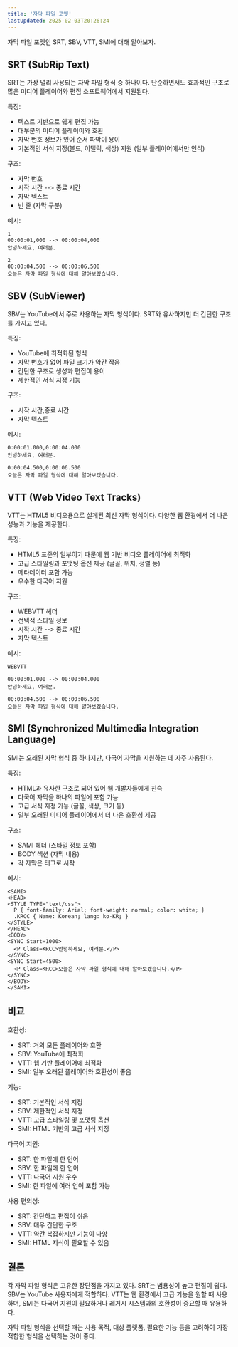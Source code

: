 ```yaml
---
title: '자막 파일 포맷'
lastUpdated: 2025-02-03T20:26:24
---
```

자막 파일 포맷인 SRT, SBV, VTT, SMI에 대해 알아보자.

## SRT (SubRip Text)

SRT는 가장 널리 사용되는 자막 파일 형식 중 하나이다. 단순하면서도 효과적인 구조로 많은 미디어 플레이어와 편집 소프트웨어에서 지원된다.

특징:

- 텍스트 기반으로 쉽게 편집 가능
- 대부분의 미디어 플레이어와 호환
- 자막 번호 정보가 있어 순서 파악이 용이
- 기본적인 서식 지정(볼드, 이탤릭, 색상) 지원 (일부 플레이어에서만 인식)

구조:

- 자막 번호
- 시작 시간 --> 종료 시간
- 자막 텍스트
- 빈 줄 (자막 구분)

예시:
```
1
00:00:01,000 --> 00:00:04,000
안녕하세요, 여러분.

2
00:00:04,500 --> 00:00:06,500
오늘은 자막 파일 형식에 대해 알아보겠습니다.
```

## SBV (SubViewer)

SBV는 YouTube에서 주로 사용하는 자막 형식이다. SRT와 유사하지만 더 간단한 구조를 가지고 있다.

특징:

- YouTube에 최적화된 형식
- 자막 번호가 없어 파일 크기가 약간 작음
- 간단한 구조로 생성과 편집이 용이
- 제한적인 서식 지정 기능

구조:

- 시작 시간,종료 시간
- 자막 텍스트

예시:
```
0:00:01.000,0:00:04.000
안녕하세요, 여러분.

0:00:04.500,0:00:06.500
오늘은 자막 파일 형식에 대해 알아보겠습니다.
```

## VTT (Web Video Text Tracks)

VTT는 HTML5 비디오용으로 설계된 최신 자막 형식이다. 다양한 웹 환경에서 더 나은 성능과 기능을 제공한다.

특징:

- HTML5 표준의 일부이기 때문에 웹 기반 비디오 플레이어에 최적화
- 고급 스타일링과 포맷팅 옵션 제공 (글꼴, 위치, 정렬 등)
- 메타데이터 포함 가능
- 우수한 다국어 지원

구조:

- WEBVTT 헤더
- 선택적 스타일 정보
- 시작 시간 --> 종료 시간
- 자막 텍스트

예시:
```
WEBVTT

00:00:01.000 --> 00:00:04.000
안녕하세요, 여러분.

00:00:04.500 --> 00:00:06.500
오늘은 자막 파일 형식에 대해 알아보겠습니다.
```


## SMI (Synchronized Multimedia Integration Language)

SMI는 오래된 자막 형식 중 하나지만, 다국어 자막을 지원하는 데 자주 사용된다.

특징:

- HTML과 유사한 구조로 되어 있어 웹 개발자들에게 친숙
- 다국어 자막을 하나의 파일에 포함 가능
- 고급 서식 지정 가능 (글꼴, 색상, 크기 등)
- 일부 오래된 미디어 플레이어에서 더 나은 호환성 제공

구조:

- SAMI 헤더 (스타일 정보 포함)
- BODY 섹션 (자막 내용)
- 각 자막은 <SYNC> 태그로 시작

예시:
```
<SAMI>
<HEAD>
<STYLE TYPE="text/css">
  P { font-family: Arial; font-weight: normal; color: white; }
  .KRCC { Name: Korean; lang: ko-KR; }
</STYLE>
</HEAD>
<BODY>
<SYNC Start=1000>
  <P Class=KRCC>안녕하세요, 여러분.</P>
</SYNC>
<SYNC Start=4500>
  <P Class=KRCC>오늘은 자막 파일 형식에 대해 알아보겠습니다.</P>
</SYNC>
</BODY>
</SAMI>
```

## 비교

호환성:

- SRT: 거의 모든 플레이어와 호환
- SBV: YouTube에 최적화
- VTT: 웹 기반 플레이어에 최적화
- SMI: 일부 오래된 플레이어와 호환성이 좋음

기능:

- SRT: 기본적인 서식 지정
- SBV: 제한적인 서식 지정
- VTT: 고급 스타일링 및 포맷팅 옵션
- SMI: HTML 기반의 고급 서식 지정

다국어 지원:

- SRT: 한 파일에 한 언어
- SBV: 한 파일에 한 언어
- VTT: 다국어 지원 우수
- SMI: 한 파일에 여러 언어 포함 가능

사용 편의성:

- SRT: 간단하고 편집이 쉬움
- SBV: 매우 간단한 구조
- VTT: 약간 복잡하지만 기능이 다양
- SMI: HTML 지식이 필요할 수 있음

## 결론

각 자막 파일 형식은 고유한 장단점을 가지고 있다. SRT는 범용성이 높고 편집이 쉽다. SBV는 YouTube 사용자에게 적합하다. VTT는 웹 환경에서 고급 기능을 원할 때 사용하며, SMI는 다국어 지원이 필요하거나 레거시 시스템과의 호환성이 중요할 때 유용하다.

자막 파일 형식을 선택할 때는 사용 목적, 대상 플랫폼, 필요한 기능 등을 고려하여 가장 적합한 형식을 선택하는 것이 좋다.
